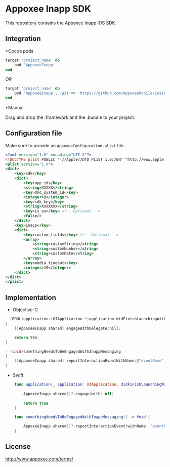 Appoxee Inapp SDK
===========
This repository contains the Appoxee Inapp iOS SDK.

Integration
-----------

*Cocoa pods

```ruby
target 'project_name' do
    pod 'AppoxeeInapp'
end
```

*OR*


```ruby
target 'project_name' do
    pod 'AppoxeeInapp', :git => 'https://github.com/AppoxeeMobile/iosInappArtifacts.git', :tag => '4.0.14'
end
```

*Manual

Drag and drop the .framework and the .bundle to your project.


Configuration file
------------------

Make sure to provide an ```AppoxeeConfiguration.plist``` file.

```xml
<?xml version="1.0" encoding="UTF-8"?>
<!DOCTYPE plist PUBLIC "-//Apple//DTD PLIST 1.0//EN" "http://www.apple.com/DTDs/PropertyList-1.0.dtd">
<plist version="1.0">
<dict>
	<key>sdk</key>
	<dict>
		<key>app_id</key>
		<string>XXXXX</string>
		<key>dmc_system_id</key>
		<integer>0</integer>
		<key>sdk_key</key>
		<string>XXXXXXX</string>
		<key>is_eu</key> <!-- Optional -->
		<false/>
	</dict>
	<key>inapp</key>
	<dict>
		<key>custom_fields</key> <!-- Optional -->
		<array>
			<string>customString</string>
			<string>customNumber</string>
			<string>customDate</string>
		</array>
		<key>media_timeout</key>
		<integer>10</integer>
	</dict>
</dict>
</plist>

```

Implementation
--------------

* Objective-C

```objective-c
- (BOOL)application:(UIApplication *)application didFinishLaunchingWithOptions:(NSDictionary *)launchOptions
{
    [[AppoxeeInapp shared] engageWithDelegate:nil];

    return YES;
}
```

```objective-c
- (void)somethingNeedsToBeEngagedWithInappMessaging
{
    [[AppoxeeInapp shared] reportInteractionEventWithName:@"eventName" andAttributes:nil];
}
```

* Swift

```swift
    func application(_ application: UIApplication, didFinishLaunchingWithOptions launchOptions: [NSObject: AnyObject]?) -> Bool {
        
        AppoxeeInapp.shared()?.engage(with: nil)
        
        return true
    }
```
```swift
    func somethingNeedsToBeEngagedWithInappMessaging() -> Void {

        AppoxeeInapp.shared()?.reportInteractionEvent(withName: "eventName", andAttributes: nil)
    }
```

License
-------
http://www.appoxee.com/terms/

